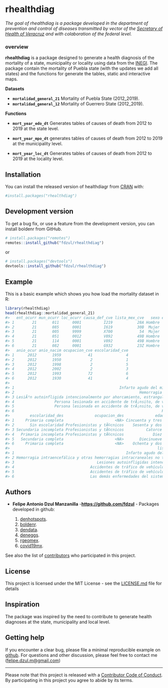 
<!-- README.md is generated from README.Rmd. Please edit that file -->

# rhealthdiag

<!-- badges: start -->
<!-- badges: end -->

*The goal of rhealthdiag is a package developed in the department of
prevention and control of diseases transmitted by vector of the
[Secretary of Health of Veracruz](https://www.ssaver.gob.mx/) and with
colaboration of the federal level.*

### **overview**

**rhealthdiag** is a package designed to generate a health diagnosis of
the mortality of a state, municipality or locality using data from the
[INEGI](https://www.inegi.org.mx/programas/mortalidad/#Datos_abiertos).
The package contain the mortality of Puebla state (with the updates we
add all states) and the functions for generate the tables, static and
interactive maps.

**Datasets**

-   **`mortalidad_general_21`** Mortality of Puebla State (2012\_2019).
-   **`mortalidad_general_12`** Mortality of Guerrero State
    (2012\_2019).

**Functions**

-   **`mort_year_edo_dt`** Generates tables of causes of death from 2012
    to 2019 at the state level.

-   **`mort_year_mpo_dt`** generates tables of causes of death from 2012
    to 2019 at the municipality level.

-   **`mort_year_loc_dt`** Generates tables of causes of death from 2012
    to 2019 at the locality level.

## Installation

You can install the released version of healthdiagr from
[CRAN](https://CRAN.R-project.org) with:

``` r
#install.packages("rhealthdiag")
```

## Development version

To get a bug fix, or use a feature from the development version, you can
install boldenr from GitHub.

``` r
# install.packages("remotes")
remotes::install_github("fdzul/rhealthdiag")
```

or

``` r
# install.packages("devtools")
devtools::install_github("fdzul/rhealthdiag")
```

## Example

This is a basic example which shows you how load the mortality dataset
in R:

``` r
library(rhealthdiag)
head(rhealthdiag::mortalidad_general_21)
#>   ent_ocurr mun_ocurr loc_ocurr causa_def_cve lista_mex_cve   sexo edad_cve
#> 1        21       011      0001          I219           28A Hombre     4053
#> 2        21       085      0001          I619           30B  Mujer     4062
#> 3        21       005      9999          X700            54  Mujer     4014
#> 4        21       051      0012          V892           49B Hombre     4010
#> 5        21       114      0001          V892           49B Hombre     4019
#> 6        21       082      0001          G932           23Z Hombre     4082
#>   anio_ocur anio_nacim ocupacion_cve escolaridad_cve
#> 1      2012       1959            41               4
#> 2      2012       1950             2               1
#> 3      2012       1998             2               5
#> 4      2012       2002             2               3
#> 5      2012       1993            72               6
#> 6      2012       1930            41               4
#>                                                                                         causa_def_des
#> 1                                               Infarto agudo del miocardio, sin otra especificaciÃ³n
#> 2                                                        Hemorragia intraencefÃ¡lica, no especificada
#> 3 LesiÃ³n autoinfligida intencionalmente por ahorcamiento, estrangulamiento o sofocaciÃ³n en vivienda
#> 4                  Persona lesionada en accidente de trÃ¡nsito, de vehÃ­culo de motor no especificado
#> 5                  Persona lesionada en accidente de trÃ¡nsito, de vehÃ­culo de motor no especificado
#> 6                                                                  HipertensiÃ³n intracraneal benigna
#>         escolaridad_des              ocupacion_des              edad_des
#> 1     Primaria completa                       <NA> Cincuenta y tres años
#> 2       Sin escolaridad Profesionistas y tÃ©cnicos    Sesenta y dos años
#> 3 Secundaria incompleta Profesionistas y tÃ©cnicos          Catorce años
#> 4   Primaria incompleta Profesionistas y tÃ©cnicos             Diez años
#> 5   Secundaria completa                       <NA>       Diecinueve años
#> 6     Primaria completa                       <NA>    Ochenta y dos años
#>                                                                  lista_mex_des
#> 1                                                  Infarto agudo del miocardio
#> 2 Hemorragia intraencefálica y otras hemorragias intracraneales no traumáticas
#> 3                                     Lesiones autoinfligidas intencionalmente
#> 4                                  Accidentes de tráfico de vehículos de motor
#> 5                                  Accidentes de tráfico de vehículos de motor
#> 6                                  Las demás enfermedades del sistema nervioso
```

## Authors

-   **Felipe Antonio Dzul Manzanilla** -**<https://github.com/fdzul>** -
    Packages developed in github:

    1.  [denhotspots](https://github.com/fdzul/denhotspots).
    2.  [boldenr](https://github.com/fdzul/boldenr).
    3.  [dendata](https://github.com/fdzul/dendata).
    4.  [deneggs](https://github.com/fdzul/deneggs).
    5.  [rgeomex](https://github.com/fdzul/rgeomex).
    6.  [covid19mx](https://github.com/fdzul/covid19mx).

See also the list of
[contributors](https://github.com/fdzul/deneggs/contributors) who
participated in this project.

## License

This project is licensed under the MIT License - see the
[LICENSE.md](LICENSE.md) file for details

## Inspiration

The package was inspired by the need to contribute to generate health
diagnoses at the state, municipality and local level.

## Getting help

If you encounter a clear bug, please file a minimal reproducible example
on [github](https://github.com/fdzul/healthdiagr/issues). For questions
and other discussion, please feel free to contact me
(<felipe.dzul.m@gmail.com>)

------------------------------------------------------------------------

Please note that this project is released with a [Contributor Code of
Conduct](https://dplyr.tidyverse.org/CODE_OF_CONDUCT). By participating
in this project you agree to abide by its terms.
